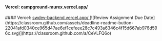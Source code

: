#### Vercel: <a href="https://campground-murex.vercel.app/" target="_blank">campground-murex.vercel.app/
</a>
#### Vercel: <a href="https://swdev-backend.vercel.app/" target="_blank">swdev-backend.vercel.app/
</a>
[![Review Assignment Due Date](https://classroom.github.com/assets/deadline-readme-button-22041afd0340ce965d47ae6ef1cefeee28c7c493a6346c4f15d667ab976d596c.svg)](https://classroom.github.com/a/CeVLFQ6o)
